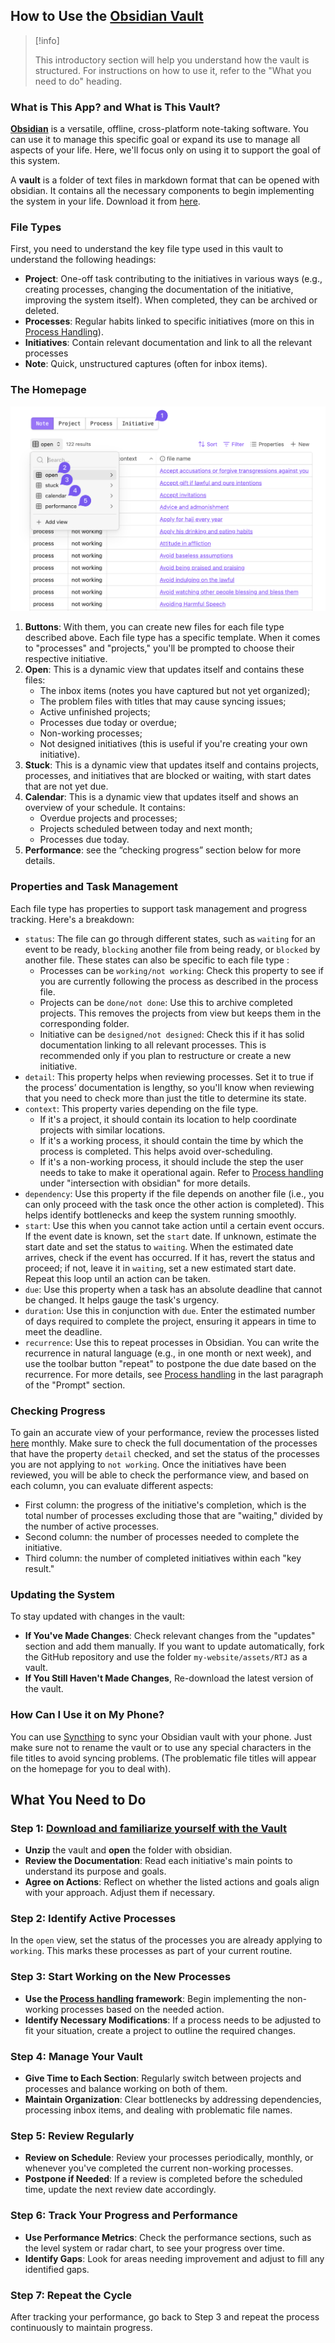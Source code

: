 ## How to Use the [Obsidian Vault](../../../assets/RTJ.zip)

> [!info]
> 
> 
> This introductory section will help you understand how the vault is structured. For instructions on how to use it, refer to the "What you need to do" heading.
> 


### What is This App? and What is This Vault?

[**Obsidian**](https://obsidian.md/) is a versatile, offline, cross-platform note-taking software. You can use it to manage this specific goal or expand its use to manage all aspects of your life. Here, we'll focus only on using it to support the goal of this system.

A **vault** is a folder of text files in markdown format that can be opened with obsidian. It contains all the necessary components to begin implementing the system in your life. Download it from [here](../../../assets/RTJ.zip).

### File Types

First, you need to understand the key file type used in this vault to understand the following headings:

* **Project**: One-off task contributing to the initiatives in various ways (e.g., creating processes, changing the documentation of the initiative, improving the system itself). When completed, they can be archived or deleted.
* **Processes**: Regular habits linked to specific initiatives (more on this in [Process Handling](Resources/Process%20handling.md)).
* **Initiatives**: Contain relevant documentation and link to all the relevant processes
* **Note**: Quick, unstructured captures (often for inbox items).

### The Homepage

![image](../../../assets/screenshot.png)

1. **Buttons**: With them, you can create new files for each file type described above. Each file type has a specific template. When it comes to "processes" and "projects," you'll be prompted to choose their respective initiative.
2. **Open**: This is a dynamic view that updates itself and contains these files:
	* The inbox items (notes you have captured but not yet organized);
	* The problem files with titles that may cause syncing issues;
	* Active unfinished projects;
	* Processes due today or overdue;
	* Non-working processes;
	* Not designed initiatives (this is useful if you're creating your own initiative).
3. **Stuck**: This is a dynamic view that updates itself and contains projects, processes, and initiatives that are blocked or waiting, with start dates that are not yet due.
4. **Calendar**: This is a dynamic view that updates itself and shows an overview of your schedule. It contains:
	* Overdue projects and processes;
	* Projects scheduled between today and next month;
	* Processes due today.
5. **Performance**: see the “checking progress” section below for more details.

### Properties and Task Management

Each file type has properties to support task management and progress tracking. Here's a breakdown:

* `status`: The file can go through different states, such as `waiting` for an event to be ready, `blocking` another file from being ready, or `blocked` by another file. These states can also be specific to each file type :
	* Processes can be `working/not working`: Check this property to see if you are currently following the process as described in the process file.
	* Projects can be `done/not done`: Use this to archive completed projects. This removes the projects from view but keeps them in the corresponding folder.
	* Initiative can be `designed/not designed`: Check this if it has solid documentation linking to all relevant processes. This is recommended only if you plan to restructure or create a new initiative.
* `detail`: This property helps when reviewing processes. Set it to true if the process’ documentation is lengthy, so you'll know when reviewing that you need to check more than just the title to determine its state.
* `context`: This property varies depending on the file type.
	* If it's a project, it should contain its location to help coordinate projects with similar locations.
	* If it's a working process, it should contain the time by which the process is completed. This helps avoid over-scheduling.
	* If it's a non-working process, it should include the step the user needs to take to make it operational again. Refer to [Process handling](Resources/Process%20handling.md) under "intersection with obsidian" for more details.
* `dependency`: Use this property if the file depends on another file (i.e., you can only proceed with the task once the other action is completed). This helps identify bottlenecks and keep the system running smoothly.
* `start`: Use this when you cannot take action until a certain event occurs. If the event date is known, set the `start` date. If unknown, estimate the start date and set the status to `waiting`. When the estimated date arrives, check if the event has occurred. If it has, revert the status and proceed; if not, leave it in `waiting`, set a new estimated start date. Repeat this loop until an action can be taken.
* `due`: Use this property when a task has an absolute deadline that cannot be changed. It helps gauge the task's urgency.
* `duration`: Use this in conjunction with `due`. Enter the estimated number of days required to complete the project, ensuring it appears in time to meet the deadline.
* `recurrence`: Use this to repeat processes in Obsidian. You can write the recurrence in natural language (e.g., in one month or next week), and use the toolbar button "repeat" to postpone the due date based on the recurrence. For more details, see [Process handling](Resources/Process%20handling.md) in the last paragraph of the "Prompt" section.

### Checking Progress

To gain an accurate view of your performance, review the processes listed [here](Processes/Review%20initiatives%20and%20processes.md) monthly. Make sure to check the full documentation of the processes that have the property `detail` checked, and set the status of the processes you are not applying to `not working`. Once the initiatives have been reviewed, you will be able to check the performance view, and based on each column, you can evaluate different aspects:

* First column: the progress of the initiative's completion, which is the total number of processes excluding those that are "waiting," divided by the number of active processes.
* Second column: the number of processes needed to complete the initiative.
* Third column: the number of completed initiatives within each "key result."

### Updating the System

To stay updated with changes in the vault:

* **If You've Made Changes**: Check relevant changes from the "updates" section and add them manually. If you want to update automatically, fork the GitHub repository and use the folder `my-website/assets/RTJ` as a vault.
* **If You Still Haven't Made Changes**, Re-download the latest version of the vault.

### How Can I Use it on My Phone?

You can use [Syncthing](https://syncthing.net/) to sync your Obsidian vault with your phone. Just make sure not to rename the vault or to use any special characters in the file titles to avoid syncing problems. (The problematic file titles will appear on the homepage for you to deal with).

## What You Need to Do

### Step 1: [Download and familiarize yourself with the Vault](../../../assets/RTJ.zip)

* **Unzip** the vault and **open** the folder with obsidian.
* **Review the Documentation**: Read each initiative's main points to understand its purpose and goals.
* **Agree on Actions**: Reflect on whether the listed actions and goals align with your approach. Adjust them if necessary.

### Step 2: Identify Active Processes

In the `open` view, set the status of the processes you are already applying to `working`. This marks these processes as part of your current routine.

### Step 3: Start Working on the New Processes

* **Use the [Process handling](Resources/Process%20handling.md) framework**: Begin implementing the non-working processes based on the needed action.
* **Identify Necessary Modifications**: If a process needs to be adjusted to fit your situation, create a project to outline the required changes.

### Step 4: Manage Your Vault

* **Give Time to Each Section**: Regularly switch between projects and processes and balance working on both of them.
* **Maintain Organization**: Clear bottlenecks by addressing dependencies, processing inbox items, and dealing with problematic file names.

### Step 5: Review Regularly

* **Review on Schedule**: Review your processes periodically, monthly, or whenever you've completed the current non-working processes.
* **Postpone if Needed**: If a review is completed before the scheduled time, update the next review date accordingly.

### Step 6: Track Your Progress and Performance

* **Use Performance Metrics**: Check the performance sections, such as the level system or radar chart, to see your progress over time.
* **Identify Gaps**: Look for areas needing improvement and adjust to fill any identified gaps.

### Step 7: Repeat the Cycle

After tracking your performance, go back to Step 3 and repeat the process continuously to maintain progress.
